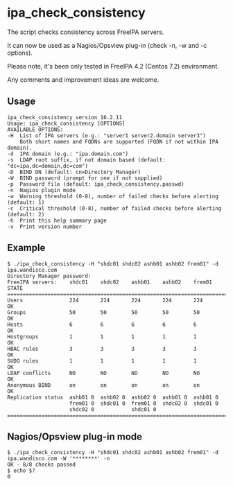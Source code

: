 # ipa_check_consistency
The script checks consistency across FreeIPA servers.

It can now be used as a Nagios/Opsview plug-in (check -n, -w and -c  options).

Please note, it's been only tested in FreeIPA 4.2 (Centos 7.2) environment.

Any comments and improvement ideas are welcome.

## Usage
```
ipa_check_consistency version 16.2.11
Usage: ipa_check_consistency [OPTIONS]
AVAILABLE OPTIONS:
-H  List of IPA servers (e.g.: "server1 server2.domain server3")
    Both short names and FQDNs are supported (FQDN if not within IPA domain).
-d  IPA domain (e.g.: "ipa.domain.com")
-s  LDAP root suffix, if not domain based (default: "dc=ipa,dc=domain,dc=com")
-D  BIND DN (default: cn=Directory Manager)
-W  BIND password (prompt for one if not supplied)
-p  Password file (default: ipa_check_consistency.passwd)
-n  Nagios plugin mode
-w  Warning threshold (0-8), number of failed checks before alerting (default: 1)
-c  Critical threshold (0-8), number of failed checks before alerting (default: 2)
-h  Print this help summary page
-v  Print version number
```

## Example
```
$ ./ipa_check_consistency -H "shdc01 shdc02 ashb01 ashb02 frem01" -d ipa.wandisco.com
Directory Manager password:
FreeIPA servers:    shdc01    shdc02    ashb01    ashb02    frem01    STATE
===========================================================================
Users               224       224       224       224       224       OK
Groups              50        50        50        50        50        OK
Hosts               6         6         6         6         6         OK
Hostgroups          1         1         1         1         1         OK
HBAC rules          3         3         3         3         3         OK
SUDO rules          1         1         1         1         1         OK
LDAP conflicts      NO        NO        NO        NO        NO        OK
Anonymous BIND      on        on        on        on        on        OK
Replication status  ashb01 0  ashb02 0  ashb02 0  ashb01 0  ashb01 0
                    frem01 0  shdc01 0  frem01 0  shdc02 0  shdc01 0
                    shdc02 0            shdc01 0
===========================================================================
```

## Nagios/Opsview plug-in mode
```
$ ./ipa_check_consistency -H "shdc01 shdc02 ashb01 ashb02 frem01" -d ipa.wandisco.com -W '********' -n
OK - 8/8 checks passed
$ echo $?
0
```
